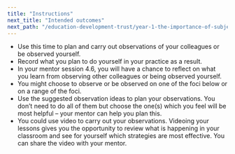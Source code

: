 ```yaml
---
title: "Instructions"
next_title: "Intended outcomes"
next_path: "/education-development-trust/year-1-the-importance-of-subject-and-curriculum-knowledge/spring-week-6-ect-intended-outcomes"
---
```




- Use this time to plan and carry out observations of your colleagues or be observed yourself.
- Record what you plan to do yourself in your practice as a result.
- In your mentor session 4.6, you will have a chance to reflect on what you learn from observing other colleagues or being observed yourself.
- You might choose to observe or be observed on one of the foci below or on a range of the foci.
- Use the suggested observation ideas to plan your observations. You don’t need to do all of them but choose the one(s) which you feel will be most helpful – your mentor can help you plan this.
- You could use video to carry out your observations. Videoing your lessons gives you the opportunity to review what is happening in your classroom and see for yourself which strategies are most effective. You can share the video with your mentor.


